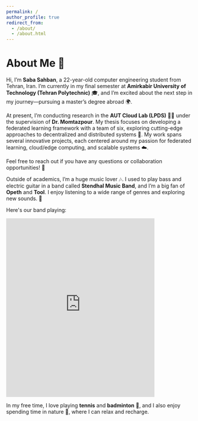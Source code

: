 ```yaml
---
permalink: /
author_profile: true
redirect_from: 
  - /about/
  - /about.html
---
```


# About Me 👋

Hi, I’m **Saba Sahban**, a 22-year-old computer engineering student from Tehran, Iran. I’m currently in my final semester at **Amirkabir University of Technology (Tehran Polytechnic)** 🎓, and I’m excited about the next step in my journey—pursuing a master’s degree abroad 🌍.

At present, I’m conducting research in the **AUT Cloud Lab (LPDS)** 🧑‍💻 under the supervision of **Dr. Momtazpour**. My thesis focuses on developing a federated learning framework with a team of six, exploring cutting-edge approaches to decentralized and distributed systems 🚀. My work spans several innovative projects, each centered around my passion for federated learning, cloud/edge computing, and scalable systems ☁️.

Feel free to reach out if you have any questions or collaboration opportunities! 🤝

Outside of academics, I’m a huge music lover 🎶. I used to play bass and electric guitar in a band called **Stendhal Music Band**, and I’m a big fan of **Opeth** and **Tool**. I enjoy listening to a wide range of genres and exploring new sounds. 🎸

Here's our band playing:

<iframe src="https://www.instagram.com/tv/CZ3yOlalWcn/embed" width="400" height="480" frameborder="0" allowfullscreen></iframe>

In my free time, I love playing **tennis** and **badminton** 🏸, and I also enjoy spending time in nature 🌿, where I can relax and recharge.




